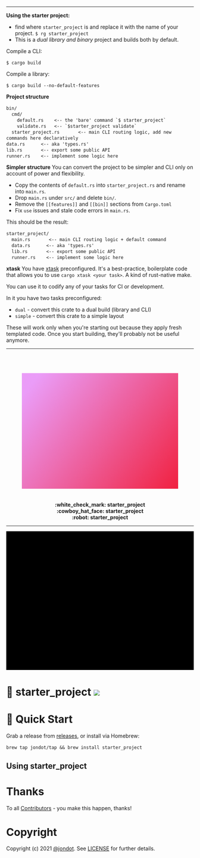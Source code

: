 <!-- remove when done -->
<hr> 

**Using the starter project:**

* find where `starter_project` is and replace it with the name of your project. `$ rg starter_project`
* This is a _dual library and binary_ project and builds both by default.

Compile a CLI:
```
$ cargo build
```
Compile a library:
```
$ cargo build --no-default-features
```

**Project structure**


```
bin/
  cmd/
    default.rs    <-- the 'bare' command `$ starter_project`
    validate.rs   <-- `$starter_project validate`
  starter_project.rs       <-- main CLI routing logic, add new commands here declaratively
data.rs      <-- aka 'types.rs'
lib.rs       <-- export some public API
runner.rs    <-- implement some logic here
```

**Simpler structure**
You can convert the project to be simpler and CLI only on account of power and flexibility. 

* Copy the contents of `default.rs` into `starter_project.rs` and rename into `main.rs`.  
* Drop `main.rs` under `src/` and delete `bin/`.
* Remove the `[[features]]` and `[[bin]]` sections from `Cargo.toml`
* Fix `use` issues and stale code errors in `main.rs`.
  

This should be the result:

```
starter_project/
  main.rs       <-- main CLI routing logic + default command
  data.rs      <-- aka 'types.rs'
  lib.rs       <-- export some public API
  runner.rs    <-- implement some logic here
```

**xtask**
You have [xtask](https://github.com/matklad/cargo-xtask) preconfigured. It's a best-practice, boilerplate code that allows you to use `cargo xtask <your task>`. A kind of rust-native make.

You can use it to codify any of your tasks for CI or development.

In it you have two tasks preconfigured:

* `dual` - convert this crate to a dual build (library and CLI)
* `simple` - convert this crate to a simple layout

These will work only when you're starting out because they apply fresh templated code. Once you start building, they'll probably not be useful anymore.


<hr>
<!-- /remove when done -->



<p align="center">
<br/>
<br/>
<br/>
   <img src="media/cover.png" width="420"/>
<br/>
<br/>
</p>
<p align="center">
<b>:white_check_mark: starter_project</b>
<br/>
<b>:cowboy_hat_face: starter_project</b>
<br/>
<b>:robot: starter_project</b>
<br/>
<hr/>
</p>


<p align="center">
<img src="media/screen.png" width="920"/>
</p>

# :key: starter_project <img src="https://github.com/jondot/starter_project/actions/workflows/build.yml/badge.svg"/>



# :rocket: Quick Start

Grab a release from [releases](https://github.com/jondot/starter_project/releases), or install via Homebrew:

```
brew tap jondot/tap && brew install starter_project
```

## Using starter_project




# Thanks

To all [Contributors](https://github.com/jondot/starter_project/graphs/contributors) - you make this happen, thanks!


# Copyright

Copyright (c) 2021 [@jondot](http://twitter.com/jondot). See [LICENSE](LICENSE.txt) for further details.
